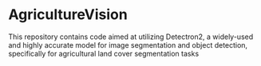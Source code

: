 # AgricultureVision
This repository contains code aimed at utilizing Detectron2, a widely-used and highly accurate model for image segmentation and object detection, specifically for agricultural land cover segmentation tasks
